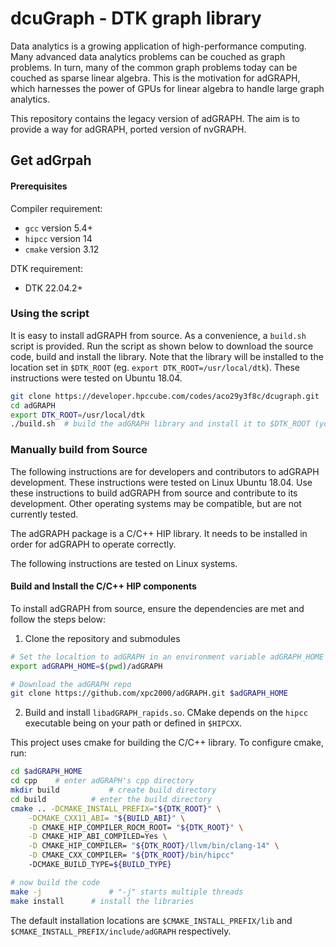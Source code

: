 # dcuGraph - DTK graph library

Data analytics is a growing application of high-performance computing. Many advanced data analytics problems can be couched as graph problems. In turn, many of the common graph problems today can be couched as sparse linear algebra. This is the motivation for adGRAPH, which harnesses the power of GPUs for linear algebra to handle large graph analytics.

This repository contains the legacy version of adGRAPH. The aim is to provide a way for adGRAPH, ported version of nvGRAPH. 

## Get adGrpah
#### Prerequisites

Compiler requirement:

* `gcc`     version 5.4+
* `hipcc`    version 14
* `cmake`   version 3.12



DTK requirement:

* DTK 22.04.2+


### Using the script

It is easy to install adGRAPH from source. As a convenience, a `build.sh` script is provided. Run the script as shown below to download the source code, build and install the library.  Note that the library will be installed to the location set in `$DTK_ROOT` (eg. `export DTK_ROOT=/usr/local/dtk`). These instructions were tested on Ubuntu 18.04.

  ```bash
  git clone https://developer.hpccube.com/codes/aco29y3f8c/dcugraph.git
  cd adGRAPH
  export DTK_ROOT=/usr/local/dtk
  ./build.sh  # build the adGRAPH library and install it to $DTK_ROOT (you may need to add the sudo prefix)
  ```


### Manually build from Source 

The following instructions are for developers and contributors to adGRAPH development. These instructions were tested on Linux Ubuntu 18.04. Use these instructions to build adGRAPH from source and contribute to its development.  Other operating systems may be compatible, but are not currently tested.

The adGRAPH package is a C/C++ HIP library. It needs to be installed in order for adGRAPH to operate correctly.  

The following instructions are tested on Linux systems.

#### Build and Install the C/C++ HIP components

To install adGRAPH from source, ensure the dependencies are met and follow the steps below:

1) Clone the repository and submodules

  ```bash
  # Set the localtion to adGRAPH in an environment variable adGRAPH_HOME 
  export adGRAPH_HOME=$(pwd)/adGRAPH

  # Download the adGRAPH repo
  git clone https://github.com/xpc2000/adGRAPH.git $adGRAPH_HOME
  ```

2) Build and install `libadGRAPH_rapids.so`. CMake depends on the `hipcc` executable being on your path or defined in `$HIPCXX`.

  This project uses cmake for building the C/C++ library. To configure cmake, run:

  ```bash
  cd $adGRAPH_HOME
  cd cpp	# enter adGRAPH's cpp directory
  mkdir build   		# create build directory 
  cd build     		# enter the build directory
  cmake .. -DCMAKE_INSTALL_PREFIX="${DTK_ROOT}" \
      -DCMAKE_CXX11_ABI= "${BUILD_ABI}" \
      -D CMAKE_HIP_COMPILER_ROCM_ROOT= "${DTK_ROOT}" \
      -D CMAKE_HIP_ABI_COMPILED=Yes \
      -D CMAKE_HIP_COMPILER= "${DTK_ROOT}/llvm/bin/clang-14" \
      -D CMAKE_CXX_COMPILER= "${DTK_ROOT}/bin/hipcc"
      -DCMAKE_BUILD_TYPE=${BUILD_TYPE}

  # now build the code
  make -j				# "-j" starts multiple threads
  make install		# install the libraries 
  ```

The default installation  locations are `$CMAKE_INSTALL_PREFIX/lib` and `$CMAKE_INSTALL_PREFIX/include/adGRAPH` respectively.

